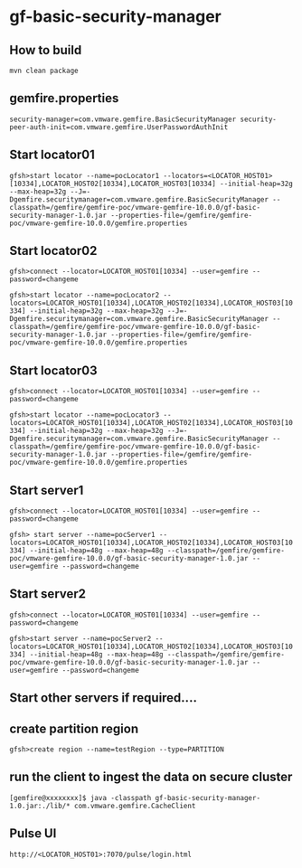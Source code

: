 # gf-basic-security-manager

## How to build
   `mvn clean package`

## gemfire.properties
   `security-manager=com.vmware.gemfire.BasicSecurityManager
    security-peer-auth-init=com.vmware.gemfire.UserPasswordAuthInit`

## Start locator01

`gfsh>start locator --name=pocLocator1 --locators=<LOCATOR_HOST01>[10334],LOCATOR_HOST02[10334],LOCATOR_HOST03[10334] --initial-heap=32g --max-heap=32g --J=-Dgemfire.securitymanager=com.vmware.gemfire.BasicSecurityManager --classpath=/gemfire/gemfire-poc/vmware-gemfire-10.0.0/gf-basic-security-manager-1.0.jar --properties-file=/gemfire/gemfire-poc/vmware-gemfire-10.0.0/gemfire.properties`

## Start locator02

`gfsh>connect --locator=LOCATOR_HOST01[10334] --user=gemfire --password=changeme`

`gfsh>start locator --name=pocLocator2 --locators=LOCATOR_HOST01[10334],LOCATOR_HOST02[10334],LOCATOR_HOST03[10334] --initial-heap=32g --max-heap=32g --J=-Dgemfire.securitymanager=com.vmware.gemfire.BasicSecurityManager --classpath=/gemfire/gemfire-poc/vmware-gemfire-10.0.0/gf-basic-security-manager-1.0.jar --properties-file=/gemfire/gemfire-poc/vmware-gemfire-10.0.0/gemfire.properties`

## Start locator03

`gfsh>connect --locator=LOCATOR_HOST01[10334] --user=gemfire --password=changeme`
 
`gfsh>start locator --name=pocLocator3 --locators=LOCATOR_HOST01[10334],LOCATOR_HOST02[10334],LOCATOR_HOST03[10334] --initial-heap=32g --max-heap=32g --J=-Dgemfire.securitymanager=com.vmware.gemfire.BasicSecurityManager --classpath=/gemfire/gemfire-poc/vmware-gemfire-10.0.0/gf-basic-security-manager-1.0.jar --properties-file=/gemfire/gemfire-poc/vmware-gemfire-10.0.0/gemfire.properties`

## Start server1

`gfsh>connect --locator=LOCATOR_HOST01[10334] --user=gemfire --password=changeme`
 
`gfsh> start server --name=pocServer1 --locators=LOCATOR_HOST01[10334],LOCATOR_HOST02[10334],LOCATOR_HOST03[10334] --initial-heap=48g --max-heap=48g --classpath=/gemfire/gemfire-poc/vmware-gemfire-10.0.0/gf-basic-security-manager-1.0.jar --user=gemfire --password=changeme`

## Start server2

`gfsh>connect --locator=LOCATOR_HOST01[10334] --user=gemfire --password=changeme`
 
`gfsh>start server --name=pocServer2 --locators=LOCATOR_HOST01[10334],LOCATOR_HOST02[10334],LOCATOR_HOST03[10334] --initial-heap=48g --max-heap=48g --classpath=/gemfire/gemfire-poc/vmware-gemfire-10.0.0/gf-basic-security-manager-1.0.jar --user=gemfire --password=changeme`
 

## Start other servers if required....

## create partition region

`gfsh>create region --name=testRegion --type=PARTITION`


## run the client to ingest the data on secure cluster

`[gemfire@xxxxxxxx]$ java -classpath gf-basic-security-manager-1.0.jar:./lib/* com.vmware.gemfire.CacheClient`

## Pulse UI

`http://<LOCATOR_HOST01>:7070/pulse/login.html`

